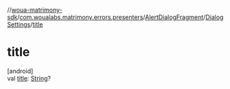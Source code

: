 //[woua-matrimony-sdk](../../../../index.md)/[com.woualabs.matrimony.errors.presenters](../../index.md)/[AlertDialogFragment](../index.md)/[DialogSettings](index.md)/[title](title.md)

# title

[android]\
val [title](title.md): [String](https://kotlinlang.org/api/latest/jvm/stdlib/kotlin/-string/index.html)?
